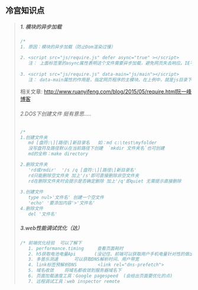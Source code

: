 ## 冷宫知识点

> ##### 1. 模块的异步加载
>
> ```javascript
> /*
> 1. 原因：模块的异步加载（防止Dom渲染过慢）
>
> 2. <script src="js/require.js" defer async="true" ></script>
>    注： 上面标签里的async属性表明这个文件需要异步加载，避免网页失去响应。IE不支持这个属性，只支持defer，所以把defer也写上。
>  
> 3. <script src="js/require.js" data-main="js/main"></script>
>    注： data-main属性的作用是，指定网页程序的主模块。在上例中，就是js目录下面的main.js，这个文件会第一个被require.js加载。由于require.js默认的文件后缀名是js，所以可以把main.js简写成main。
> ```
>
> 相关文章: http://www.ruanyifeng.com/blog/2015/05/require.html阮一峰博客
>
> 
>
> ###### 2.DOS下创建文件   挺有意思.....
>
> ```javascript
> /*
> 1.创建文件夹 
>    md [盘符:\][路径\]新目录名   如：md c:\test\myfolder 
>    没写盘符及路径默认在当前路径下创建  `mkdir 文件夹名`也可创建 
>    md的全称：make directory
>
> 2.删除文件夹
>    'rd或rmdir'  '/s /q [盘符:\][路径\]新目录名' 
>    rd只能删除空文件夹 加上'/s'即可直接删除非空文件夹
>    rd在删除文件夹时会提示是否确定删除 加上'/q'即quiet 无需提示直接删除
>    
> 3.创建文件
>    type nul>'文件名' 创建一个空文件
>    'echo' '要添加内容'>'文件名'
> 4.删除文件
>    del '文件名'
> ```
>
> ##### 3.web性能调试优化（达）
>
> ```javascript
> /* 前端优化经验  可以了解下 
>    1. performance.timing     查看页面耗时
>    2. h5获取电池电量Api       (没记住、前端可以获取用户手机电量针对性的做出一些优化)
>    3. 多普乐测速      可以获取DNS解析时间、用户带宽
>    4. link标签预解析DNS		<link rel="dns-prefetch">
>    5. 域名收敛    将域名都收敛到服务器域名下
>    6. 页面加载速度工具：Google pagespeed  (会给出页面要优化的点)
>    7. 远程调试工具：web inspector remote
> ```
>
> 



